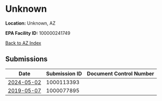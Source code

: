 # Unknown

**Location:** Unknown, AZ

**EPA Facility ID:** 100000241749

[Back to AZ Index](../../index.md)

## Submissions

| Date | Submission ID | Document Control Number |
|------|--------------|-------------------------|
| [2024-05-02](submissions/1000113393.md) | 1000113393 |  |
| [2019-05-07](submissions/1000077895.md) | 1000077895 |  |
